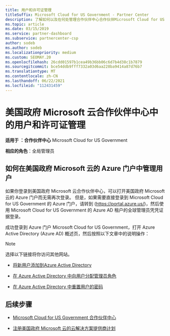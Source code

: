 ```yaml
---
title: 用户和许可证管理
titleSuffix: Microsoft Cloud for US Government - Partner Center
description: 了解如何以及在何处管理合作伙伴中心合作伙伴Microsoft Cloud for US Government客户、许可证以及密码重置的用户。
ms.topic: article
ms.date: 03/15/2019
ms.service: partner-dashboard
ms.subservice: partnercenter-csp
author: sodeb
ms.author: sodeb
ms.localizationpriority: medium
ms.custom: SEOMAY.20
ms.openlocfilehash: 26cdd01597b1cea49b36bb06c6d7b4d38c1b7879
ms.sourcegitcommit: bce54ddb9fff7332a03d6aa228ba9414a87d76b7
ms.translationtype: MT
ms.contentlocale: zh-CN
ms.lasthandoff: 06/22/2021
ms.locfileid: "112431459"
---
```

# <a name="user-and-license-management-in-partner-center-for-microsoft-cloud-for-us-government"></a>美国政府 Microsoft 云合作伙伴中心中的用户和许可证管理

**适用于 ：合作伙伴中心** Microsoft Cloud for US Government

**相应的角色**：全局管理员

## <a name="how-to-manage-users-in-the-azure-portal-for-microsoft-cloud-for-us-government"></a>如何在美国政府 Microsoft 云的 Azure 门户中管理用户

如果你登录到美国政府 Microsoft 云合作伙伴中心，可以打开美国政府 Microsoft 云的 Azure 门户而无需再次登录。 但是，如果需要直接登录到 Microsoft Cloud for US Government 的 Azure 门户，请转到 (https://portal.azure.us/)，然后使用 Microsoft Cloud for US Government 的 Azure AD 租户的全球管理员凭凭证据登录。

成功登录到 Azure 门户 Microsoft Cloud for US Government，打开 Azure Active Directory (Azure AD) 概述页，然后按照以下文章中的说明操作：

> [!NOTE]  
> 选择以下链接将你访问其他网站。 

- [将新用户添加到Azure Active Directory](/azure/active-directory/active-directory-users-create-azure-portal)

- [在 Azure Active Directory 中向用户分配管理员角色](/azure/active-directory/active-directory-users-assign-role-azure-portal)

- [在 Azure Active Directory 中重置用户的密码](/azure/active-directory/active-directory-users-reset-password-azure-portal)

## <a name="next-steps"></a>后续步骤

- [Microsoft Cloud for US Government 合作伙伴中心](partner-center-for-microsoft-us-govt-cloud.md)

- [注册美国政府 Microsoft 云的云解决方案提供商计划](enroll-in-csp-for-microsoft-us-govt-cloud.md)